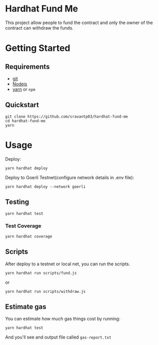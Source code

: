 # Hardhat Fund Me

<p>This project allow people to fund the contract and only the owner of the contract can withdraw the funds.<p>


# Getting Started

## Requirements

- [git](https://git-scm.com/book/en/v2/Getting-Started-Installing-Git)
- [Nodejs](https://nodejs.org/en/)
- [yarn](https://yarnpkg.com/getting-started/install) or `npm`

## Quickstart

```
git clone https://github.com/sravantp03/hardhat-fund-me
cd hardhat-fund-me
yarn
```

# Usage

Deploy:

```
yarn hardhat deploy
```

Deploy to Goerli Testnet(configure network details in .env file): 

```
yarn hardhat deploy --network goerli
```


## Testing

```
yarn hardhat test
```

### Test Coverage

```
yarn hardhat coverage
```

## Scripts

After deploy to a testnet or local net, you can run the scripts. 

```
yarn hardhat run scripts/fund.js
```

or
```
yarn hardhat run scripts/withdraw.js
```

## Estimate gas

You can estimate how much gas things cost by running:

```
yarn hardhat test
```

And you'll see and output file called `gas-report.txt`
